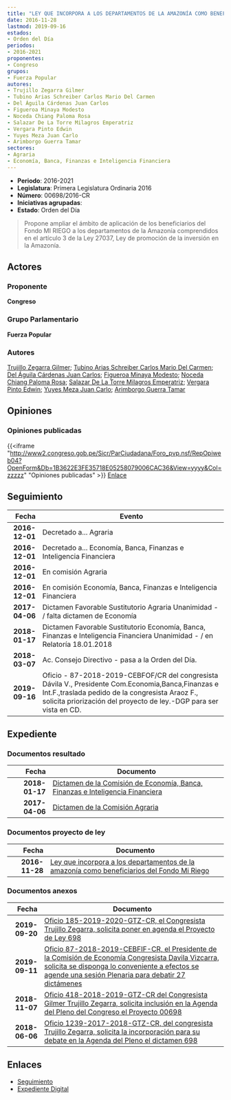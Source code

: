 ```yaml
---
title: "LEY QUE INCORPORA A LOS DEPARTAMENTOS DE LA AMAZONÍA COMO BENEFICIARIOS DEL FONDO MI RIEGO"
date: 2016-11-28
lastmod: 2019-09-16
estados:
- Orden del Día
periodos:
- 2016-2021
proponentes:
- Congreso
grupos:
- Fuerza Popular
autores:
- Trujillo Zegarra Gilmer
- Tubino Arias Schreiber Carlos Mario Del Carmen
- Del Águila Cárdenas Juan Carlos
- Figueroa Minaya Modesto
- Noceda Chiang Paloma Rosa
- Salazar De La Torre Milagros Emperatriz
- Vergara Pinto Edwin
- Yuyes Meza Juan Carlo
- Arimborgo Guerra Tamar
sectores:
- Agraria
- Economía, Banca, Finanzas e Inteligencia Financiera
---
```

- **Periodo**: 2016-2021
- **Legislatura**: Primera Legislatura Ordinaria 2016
- **Número**: 00698/2016-CR
- **Iniciativas agrupadas**: 
- **Estado**: Orden del Día

> Propone ampliar el ámbito de aplicación de los beneficiarios del Fondo MI RIEGO a los departamentos de la Amazonía comprendidos en el artículo 3 de la Ley 27037, Ley de promoción de la inversión en la Amazonía.


## Actores

### Proponente

**Congreso**

### Grupo Parlamentario

**Fuerza Popular**

### Autores

[Trujillo Zegarra Gilmer](mailto:mailto:gtrujilloz@congreso.gob.pe); [Tubino Arias Schreiber Carlos Mario Del Carmen](mailto:mailto:ctubino@congreso.gob.pe); [Del Águila Cárdenas Juan Carlos](mailto:mailto:jdelaguila@congreso.gob.pe); [Figueroa Minaya Modesto](mailto:mailto:mfigueroam@congreso.gob.pe); [Noceda Chiang Paloma Rosa](mailto:mailto:pnoceda@congreso.gob.pe); [Salazar De La Torre Milagros Emperatriz](mailto:mailto:msalazard@congreso.gob.pe); [Vergara Pinto Edwin](mailto:mailto:evergara@congreso.gob.pe); [Yuyes Meza Juan Carlo](mailto:mailto:jyuyes@congreso.gob.pe); [Arimborgo Guerra Tamar](mailto:mailto:tarimborgo@congreso.gob.pe)

## Opiniones

### Opiniones publicadas

{{<iframe "http://www2.congreso.gob.pe/Sicr/ParCiudadana/Foro_pvp.nsf/RepOpiweb04?OpenForm&Db=1B3622E3FE35718E05258079006CAC36&View=yyyy&Col=zzzzz" "Opiniones publicadas" >}}
[Enlace](http://www2.congreso.gob.pe/Sicr/ParCiudadana/Foro_pvp.nsf/RepOpiweb04?OpenForm&Db=1B3622E3FE35718E05258079006CAC36&View=yyyy&Col=zzzzz)


## Seguimiento

| Fecha | Evento |
|------:|--------|
| **2016-12-01** | Decretado a... Agraria |
| **2016-12-01** | Decretado a... Economía, Banca, Finanzas e Inteligencia Financiera |
| **2016-12-01** | En comisión Agraria |
| **2016-12-01** | En comisión Economía, Banca, Finanzas e Inteligencia Financiera |
| **2017-04-06** | Dictamen Favorable Sustitutorio Agraria Unanimidad - / falta dictamen de Economía |
| **2018-01-17** | Dictamen Favorable Sustitutorio Economía, Banca, Finanzas e Inteligencia Financiera Unanimidad - / en Relatoría 18.01.2018 |
| **2018-03-07** | Ac. Consejo Directivo - pasa a la Orden del Día. |
| **2019-09-16** | Oficio - 87-2018-2019-CEBFOF/CR del congresista Dávila V., Presidente Com.Economia,Banca,Finanzas e Int.F.,traslada pedido de la congresista Araoz F., solicita priorización del proyecto de ley.-DGP para ser vista en CD. |

## Expediente

### Documentos resultado

| Fecha | Documento |
|------:|-----------|
| **2018-01-17** | [Dictamen de la Comisión de Economía, Banca, Finanzas e Inteligencia Financiera](http://www.leyes.congreso.gob.pe/Documentos/2016_2021/Dictamenes/Proyectos_de_Ley/00698DC09MAY20180117.PDF) |
| **2017-04-06** | [Dictamen de la Comisión Agraria](http://www.leyes.congreso.gob.pe/Documentos/2016_2021/Dictamenes/Proyectos_de_Ley/00698DC01MAY20170406.pdf) |

### Documentos proyecto de ley

| Fecha | Documento |
|------:|-----------|
| **2016-11-28** | [Ley que incorpora a los departamentos de la amazonía como beneficiarios del Fondo Mi Riego](http://www.leyes.congreso.gob.pe/Documentos/2016_2021/Proyectos_de_Ley_y_de_Resoluciones_Legislativas/PL0069820161128.pdf) |

### Documentos anexos

| Fecha | Documento |
|------:|-----------|
| **2019-09-20** | [Oficio 185-2019-2020-GTZ-CR, el Congresista Trujillo Zegarra, solicita poner en agenda el Proyecto de Ley 698](http://www.leyes.congreso.gob.pe/Documentos/2016_2021/Oficios/Congresistas/OFICIO-185-2019-2020-GTZ-CR.pdf) |
| **2019-09-11** | [Oficio 87-2018-2019-CEBFIF-CR, el Presidente de la Comisión de Economía Congresista Davila Vizcarra, solicita se disponga lo conveniente a efectos se agende una sesión Plenaria para debatir 27 dictámenes](http://www.leyes.congreso.gob.pe/Documentos/2016_2021/Oficios/Comisiones_Ordinarias/OFICIO-87-2018-2019-CEBFIF-CR.pdf) |
| **2018-11-07** | [Oficio 418-2018-2019-GTZ-CR del Congresista Gilmer Trujillo Zegarra, solicita inclusión en la Agenda del Pleno del Congreso el Proyecto 00698](http://www.leyes.congreso.gob.pe/Documentos/2016_2021/Oficios/Congresistas/OFICIO-418-2018-2019-GTZ-CR.pdf) |
| **2018-06-06** | [Oficio 1239-2017-2018-GTZ-CR, del congresista Trujillo Zegarra, solicita la incorporación para su debate en la Agenda del Pleno el dictamen 698](http://www.leyes.congreso.gob.pe/Documentos/2016_2021/Oficios/Congresistas/OFICIO-1239-2017-2018-GTZ-CR.pdf) |

## Enlaces

- [Seguimiento](http://www2.congreso.gob.pe/Sicr/TraDocEstProc/CLProLey2016.nsf/f7fff46988ca05b1052578e100829cc7/9009540292fd8ff005258079005dfc19?OpenDocument)
- [Expediente Digital](http://www2.congreso.gob.pe/Sicr/TraDocEstProc/CLProLey2016.nsf/f7fff46988ca05b1052578e100829cc7/9009540292fd8ff005258079005dfc19?OpenDocument&Click=05257FB7005EB655.eb71d0cf91d8294e05256cdf006b5706/$Body/0.1C6C)

